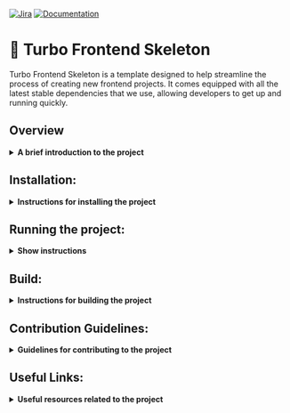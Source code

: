 [![Jira](https://badgen.net/badge/icon/jira?icon=jira&label)](https://wesionary-team.atlassian.net/jira/software/projects/FR/boards/58)
[![Documentation](https://img.shields.io/badge/Documentation-Check%20Here-green.svg)](https://www.notion.so/wesionary-team/Frontend-Skeleton-Documentation-adac91e528a0498fb3e9316c86f3183b)


# 🚀 Turbo Frontend Skeleton

Turbo Frontend Skeleton is a template designed to help streamline the process of creating new frontend projects. It comes equipped with all the latest stable dependencies that we use, allowing developers to get up and running quickly.


## Overview
<details><summary><b>A brief introduction to the project</b></summary>
  
<br>This turborepo uses **Yarn** as a package manager. It includes the following packages/apps:
  
**Apps and Packages**

- `docs`: a [Next.js](https://nextjs.org/) app
- `web`: another [Next.js](https://nextjs.org/) app
- `ui`: a stub React component library shared by both `web` and `docs` applications
- `eslint-config-custom`: `eslint` configurations (includes `eslint-config-next` and `eslint-config-prettier`)
- `tsconfig`: `tsconfig.json`s used throughout the monorepo

Each package/app is 100% [TypeScript](https://www.typescriptlang.org/).
  
**Tech Stack:**

| Technology                                 | Description                                                                                                  |
| :----------------------------------------- | :----------------------------------------------------------------------------------------------------------- |
| [Next.js](https://nextjs.org/)             | A React-based framework for building modern web applications                                               |
| [Tailwind CSS](https://tailwindcss.com)     | A utility-first CSS framework for rapidly building custom designs                                         |
| [Chakra UI](https://chakra-ui.com)          | A simple and modular component library for React applications                                               |
| [Storybook](https://storybook.js.org)       | An open-source tool for building UI components and pages in isolation                                      |
| [React Query](https://tanstack.com)         | A library for managing and caching server state in React applications                                       |
| [Axios](https://axios-http.com)             | Axios is a promise-based HTTP Client for node.js and the browser                                            |
| [React Hook Form](https://react-hook-form.com) | A performant, flexible and extensible forms library for React with easy-to-use validation features    |
| [zod](https://github.com/vriad/zod)        | A TypeScript-first schema validation tool that is intuitive, type-safe and practical                        |
| [next-i18next](https://github.com/isaachinman/next-i18next) | A plugin for Next.js that provides a simple, powerful way to add internationalization to your app |
| [Sentry](https://sentry.io/)                | A cloud-based platform for error monitoring, logging and aggregation in software applications and services |


**Utilities**

This turborepo has some additional tools already setup for you:
  
  | Technology     | Description                                         |
| :--------------| :-------------------------------------------------- |
| TypeScript     | A strict syntactical superset of JavaScript         |
| ESLint         | A pluggable linting utility for JavaScript and JSX  |
| Prettier       | An opinionated code formatter                       |
  
<p align="right">(<a href="#-turbo-frontend-skeleton">back to top</a>)</p>
 
</details>


## Installation:

<details><summary><b>Instructions for installing the project</b></summary>

  <br>Open a command prompt or terminal window on your local computer. Navigate to the directory where you want to clone the repository.
1. Use the **`git clone`** command to clone the repository. The syntax is as follows:

```jsx
git clone git@github.com:wesionaryTEAM/turbo-frontend-skeleton.git
```

2. Go inside `turbo-frontend-skeleton` folder

```jsx
cd turbo-frontend-skeleton
```

3. Checkout to `develop` branch

```jsx
git checkout develop
```

4. Make sure to select the appropriate version of Node.js by using `nvm use` If you haven't installed nvm yet, you can follow the installation instructions at the [**official nvm repository on GitHub**](https://github.com/nvm-sh/nvm#installing-and-updating). This step is important to ensure that the project uses the correct version of Node.js and to avoid any potential compatibility issues.

  
5. After that  you’ll first need to install all the dependencies 

```jsx
yarn install
```

Good Job! 🤗 You successfully installed the skeleton, now we just need to run project.
</details>


## Running the project:
<details><summary><b>Show instructions</b></summary>
  
<br>- To Run **both apps** from root

```jsx
   yarn run dev
```
 
<br>- To run **Web** workspace from root

```jsx
   yarn workspace web run dev
```

<br>- To run **Docs** workspace from root

```jsx
   yarn workspace docs run dev
```
</details>


## Build:

<details><summary><b>Instructions for building the project</b></summary>

<br>To build all apps and packages, run the following command:

```
cd turbo-frontend-skeleton
yarn run build
```

To run apps workspace

```
cd turbo-frontend-skeleton
yarn workspace web run dev
```

To run docs workspace

```
cd turbo-frontend-skeleton
yarn workspace docs run dev
```
<p align="right"><a href="#-turbo-frontend-skeleton">⬆️</a></p>

</details>


## Contribution Guidelines:
<details><summary><b>Guidelines for contributing to the project</b></summary>
<br>
  
- Always create a new branch from the `develop` branch, and not from the main branch.
- Make your changes in the new branch and test thoroughly.
- Create a pull request (PR) for your changes so that they can be reviewed and merged into the develop branch.
- Never merge directly into the main branch. All changes to the main branch should be done through a pull request.

<p align="right">(<a href="#-turbo-frontend-skeleton">back to top ⬆️</a>)</p>
</details>


## Useful Links:

<details><summary><b>Useful resources related to the project </b></summary>

<br>**Project Realted:**

- [Documentation](https://www.notion.so/Frontend-Skeleton-Documentation-adac91e528a0498fb3e9316c86f3183b)
- [Checklist](https://www.notion.so/Frontend-Skeleton-Dependencies-Checklist-82baa48de70f4e25aab67f501fb70358)
- [Jira Board](https://wesionary-team.atlassian.net/jira/software/projects/FR/boards/58)

**Learn more about the power of Turborepo:**
  
- [Tasks](https://turbo.build/repo/docs/core-concepts/monorepos/running-tasks)
- [Caching](https://turbo.build/repo/docs/core-concepts/caching)
- [Remote Caching](https://turbo.build/repo/docs/core-concepts/remote-caching)
- [Filtering](https://turbo.build/repo/docs/core-concepts/monorepos/filtering)
- [Configuration Options](https://turbo.build/repo/docs/reference/configuration)
- [CLI Usage](https://turbo.build/repo/docs/reference/command-line-reference)

  <p align="right"><a href="#-turbo-frontend-skeleton">⬆️</a></p>

  </details>

